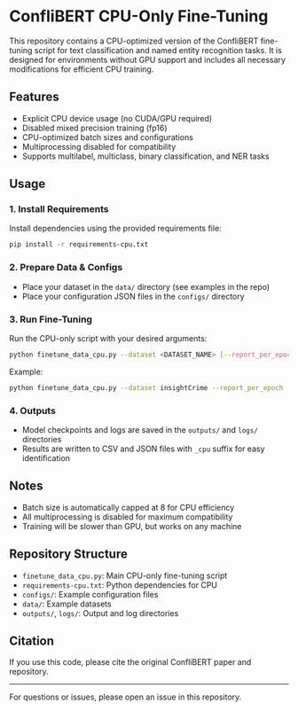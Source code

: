 # ConfliBERT CPU-Only Fine-Tuning

This repository contains a CPU-optimized version of the ConfliBERT fine-tuning script for text classification and named entity recognition tasks. It is designed for environments without GPU support and includes all necessary modifications for efficient CPU training.

## Features
- Explicit CPU device usage (no CUDA/GPU required)
- Disabled mixed precision training (fp16)
- CPU-optimized batch sizes and configurations
- Multiprocessing disabled for compatibility
- Supports multilabel, multiclass, binary classification, and NER tasks

## Usage

### 1. Install Requirements
Install dependencies using the provided requirements file:

```bash
pip install -r requirements-cpu.txt
```

### 2. Prepare Data & Configs
- Place your dataset in the `data/` directory (see examples in the repo)
- Place your configuration JSON files in the `configs/` directory

### 3. Run Fine-Tuning
Run the CPU-only script with your desired arguments:

```bash
python finetune_data_cpu.py --dataset <DATASET_NAME> [--report_per_epoch]
```

Example:
```bash
python finetune_data_cpu.py --dataset insightCrime --report_per_epoch
```

### 4. Outputs
- Model checkpoints and logs are saved in the `outputs/` and `logs/` directories
- Results are written to CSV and JSON files with `_cpu` suffix for easy identification

## Notes
- Batch size is automatically capped at 8 for CPU efficiency
- All multiprocessing is disabled for maximum compatibility
- Training will be slower than GPU, but works on any machine

## Repository Structure
- `finetune_data_cpu.py`: Main CPU-only fine-tuning script
- `requirements-cpu.txt`: Python dependencies for CPU
- `configs/`: Example configuration files
- `data/`: Example datasets
- `outputs/`, `logs/`: Output and log directories

## Citation
If you use this code, please cite the original ConfliBERT paper and repository.

---
For questions or issues, please open an issue in this repository.
